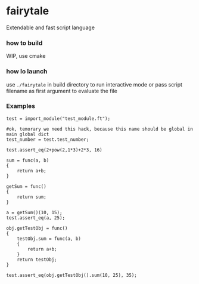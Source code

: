 # fairytale
Extendable and fast script language

### how to build
WIP, use cmake

### how lo launch
use `./fairytale` in build directory to run interactive mode or pass script filename as first argument to evaluate the file

### Examples
```
test = import_module("test_module.ft");

#ok, temorary we need this hack, because this name should be global in main global dict
test_number = test.test_number;

test.assert_eq(2+pow(2,1*3)+2*3, 16)

sum = func(a, b)
{
	return a+b;
}

getSum = func()
{
	return sum;
}

a = getSum()(10, 15);
test.assert_eq(a, 25);

obj.getTestObj = func()
{
	testObj.sum = func(a, b)
	{
		return a+b;
	}
	return testObj;
}

test.assert_eq(obj.getTestObj().sum(10, 25), 35);
```

